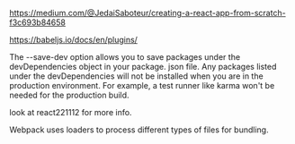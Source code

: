 https://medium.com/@JedaiSaboteur/creating-a-react-app-from-scratch-f3c693b84658

https://babeljs.io/docs/en/plugins/

The --save-dev option allows you to save packages under the devDependencies object in your package. json file. Any packages listed under the devDependencies will not be installed when you are in the production environment. For example, a test runner like karma won't be needed for the production build.

look at react221112 for more info.

Webpack uses loaders to process different types of files for bundling.